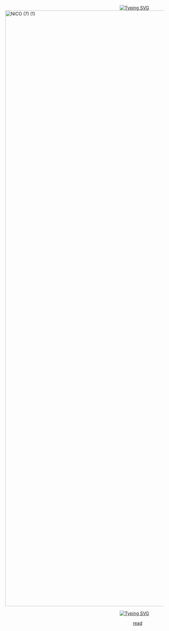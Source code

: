                           <a href="https://git.io/typing-svg"><img src="https://readme-typing-svg.demolab.com?font=Kalam&duration=4200&pause=1&color=E1A66E&width=435&lines=%40keithaustinn" alt="Typing SVG" /></a>
<img width="3780" height="1890" alt="NICO (7) (1)" src="https://github.com/user-attachments/assets/6d7118b5-277f-4f43-81e7-d2329535c796" />

                          <a href="https://git.io/typing-svg"><img src="https://readme-typing-svg.demolab.com?font=Kalam&duration=4200&pause=1&color=E1A66E&width=435&lines=%40keithaustinn" alt="Typing SVG" /></a>

                             [read](https://keithaustinn.straw.page/)

